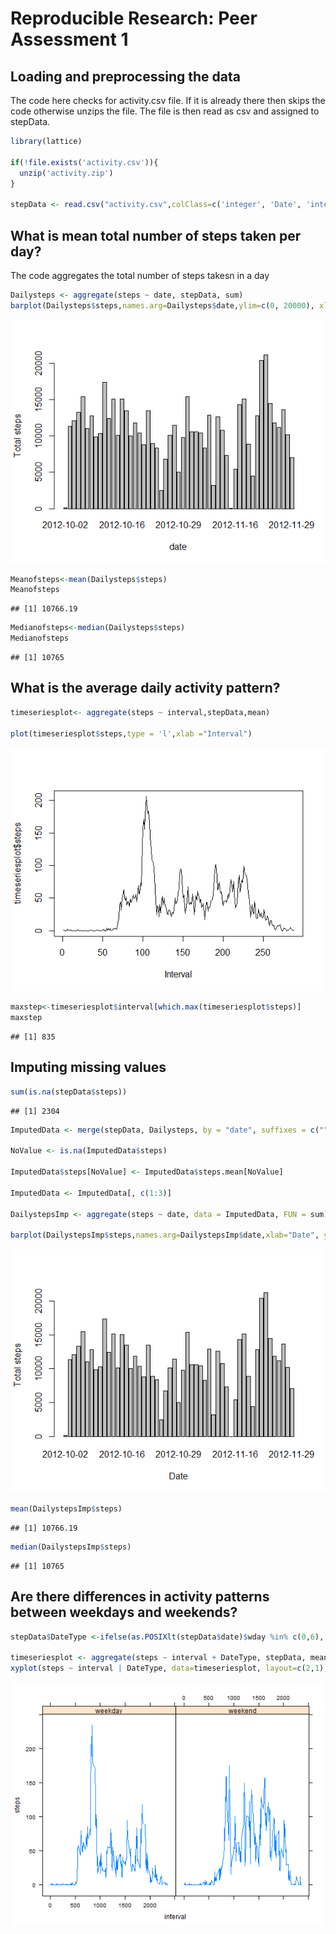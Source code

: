 # Reproducible Research: Peer Assessment 1


## Loading and preprocessing the data
The code here checks for activity.csv file. If it is already there then skips the code otherwise unzips the file. The file is then read as csv and assigned to stepData.

```r
library(lattice)

if(!file.exists('activity.csv')){
  unzip('activity.zip')
}

stepData <- read.csv("activity.csv",colClass=c('integer', 'Date', 'integer'))
```


## What is mean total number of steps taken per day?
The code aggregates the total number of steps takesn in a day

```r
Dailysteps <- aggregate(steps ~ date, stepData, sum)
barplot(Dailysteps$steps,names.arg=Dailysteps$date,ylim=c(0, 20000), xlab="date", ylab="Total steps")
```

![plot](figure/Rplot1.png)

```r
Meanofsteps<-mean(Dailysteps$steps)
Meanofsteps
```

```
## [1] 10766.19
```

```r
Medianofsteps<-median(Dailysteps$steps)
Medianofsteps
```

```
## [1] 10765
```

## What is the average daily activity pattern?

```r
timeseriesplot<- aggregate(steps ~ interval,stepData,mean)

plot(timeseriesplot$steps,type = 'l',xlab ="Interval")
```

![plot](figure/Rplot2.png)

```r
maxstep<-timeseriesplot$interval[which.max(timeseriesplot$steps)]
maxstep
```

```
## [1] 835
```
## Imputing missing values

```r
sum(is.na(stepData$steps))
```

```
## [1] 2304
```

```r
ImputedData <- merge(stepData, Dailysteps, by = "date", suffixes = c("",".mean"))

NoValue <- is.na(ImputedData$steps)

ImputedData$steps[NoValue] <- ImputedData$steps.mean[NoValue]

ImputedData <- ImputedData[, c(1:3)]

DailystepsImp <- aggregate(steps ~ date, data = ImputedData, FUN = sum)

barplot(DailystepsImp$steps,names.arg=DailystepsImp$date,xlab="Date", ylab="Total steps")
```

![plot](figure/Rplot3.png)

```r
mean(DailystepsImp$steps)
```

```
## [1] 10766.19
```

```r
median(DailystepsImp$steps)
```

```
## [1] 10765
```

## Are there differences in activity patterns between weekdays and weekends?

```r
stepData$DateType <-ifelse(as.POSIXlt(stepData$date)$wday %in% c(0,6), 'weekend', 'weekday')

timeseriesplot <- aggregate(steps ~ interval + DateType, stepData, mean)
xyplot(steps ~ interval | DateType, data=timeseriesplot, layout=c(2,1), type='l')
```

![plot](figure/Rplot4.png)
